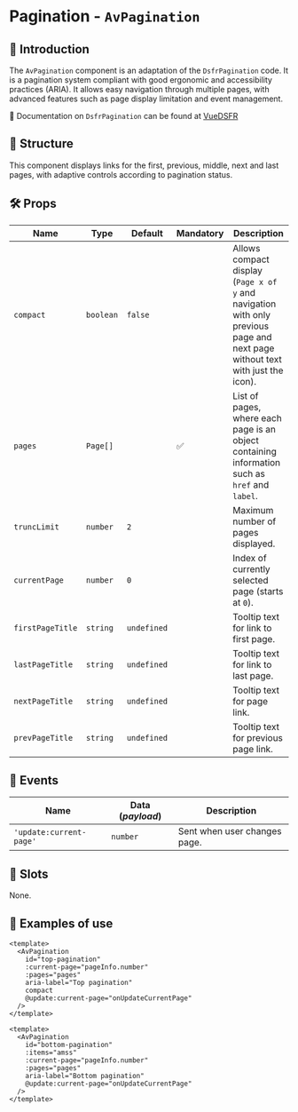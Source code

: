 # Pagination - `AvPagination`

## 🌟 Introduction

The `AvPagination` component is an adaptation of the `DsfrPagination` code. It is a pagination system compliant with good ergonomic and accessibility practices (ARIA). It allows easy navigation through multiple pages, with advanced features such as page display limitation and event management.

🏅 Documentation on `DsfrPagination` can be found at [VueDSFR](https://vue-ds.fr/composants/DsfrPagination)

## 📐 Structure

This component displays links for the first, previous, middle, next and last pages, with adaptive controls according to pagination status.

## 🛠️ Props

| Name | Type | Default | Mandatory | Description |
| --- | --- | --- | --- | --- |
| `compact` | `boolean` | `false` | | Allows compact display (`Page x of y` and navigation with only previous page and next page without text with just the icon). |
| `pages` | `Page[]` | | ✅ | List of pages, where each page is an object containing information such as `href` and `label`. |
| `truncLimit` | `number` | `2` | | Maximum number of pages displayed. |
| `currentPage` | `number` | `0` | | Index of currently selected page (starts at `0`). |
| `firstPageTitle` | `string` | `undefined` | | Tooltip text for link to first page. |
| `lastPageTitle` | `string` | `undefined` | | Tooltip text for link to last page. |
| `nextPageTitle` | `string` | `undefined` | | Tooltip text for page link. |
| `prevPageTitle` | `string` | `undefined` | | Tooltip text for previous page link. |

## 📡 Events

| Name | Data (*payload*) | Description |
| --- | --- | --- |
| `'update:current-page'` | `number` | Sent when user changes page. |

## 🧩 Slots

None.

## 📝 Examples of use

```vue
<template>
  <AvPagination
    id="top-pagination"
    :current-page="pageInfo.number"
    :pages="pages"
    aria-label="Top pagination"
    compact
    @update:current-page="onUpdateCurrentPage"
  />
</template>
```

```vue
<template>
  <AvPagination
    id="bottom-pagination"
    :items="amss"
    :current-page="pageInfo.number"
    :pages="pages"
    aria-label="Bottom pagination"
    @update:current-page="onUpdateCurrentPage"
  />
</template>
```
